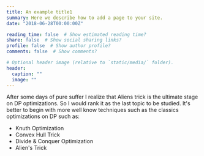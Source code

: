 ```yaml
---
title: An example title1
summary: Here we describe how to add a page to your site.
date: "2018-06-28T00:00:00Z"

reading_time: false  # Show estimated reading time?
share: false  # Show social sharing links?
profile: false  # Show author profile?
comments: false  # Show comments?

# Optional header image (relative to `static/media/` folder).
header:
  caption: ""
  image: ""
---
```


After some days of pure suffer I realize that Aliens trick is the ultimate stage on DP optimizations. So I would rank it as the last topic to be studied. It's better to begin with more well know techniques such as the classics optimizations on DP such as:

- Knuth Optimization
- Convex Hull Trick
- Divide & Conquer Optimization 
- Alien's Trick
